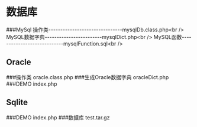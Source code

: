 数据库
========

###MySql
操作类-------------------------------mysqlDb.class.php\<br /\>
MySQL数据字典------------------------mysqlDict.php\<br /\>
MySQL函数----------------------------mysqlFunction.sql\<br /\>


Oracle
---------------------------------------------------
###操作类
  oracle.class.php
###生成Oracle数据字典
  oracleDict.php
###DEMO
  index.php

Sqlite
---------------------------------------------------
###DEMO
  index.php
###数据库
  test.tar.gz
